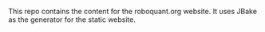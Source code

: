 This repo contains the content for the roboquant.org website. 
It uses JBake as the generator for the static website.



